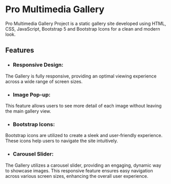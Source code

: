 # Pro Multimedia Gallery
Pro Multimedia Gallery Project is a static gallery site developed using 
HTML, CSS, JavaScript, Bootstrap 5 and Bootstrap Icons for a clean and modern look.

## Features

* ### Responsive Design:
  
The Gallery is fully responsive, providing an optimal viewing experience across a wide range of screen sizes.


* ### Image Pop-up:

This feature allows users to see more detail of each image without leaving the main gallery view.


* ### Bootstrap Icons:

Bootstrap icons are utilized to create a sleek and user-friendly experience.
These icons help users to navigate the site intuitively.


* ### Carousel Slider:

The Gallery utilizes a carousel slider, providing an engaging, dynamic way to showcase images.
This responsive feature ensures easy navigation across various screen sizes, enhancing the overall user experience.


